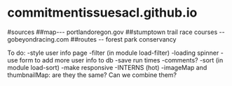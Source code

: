 # commitmentissuesacl.github.io
#sources
##map--- portlandoregon.gov
##stumptown trail race courses -- gobeyondracing.com
##routes -- forest park conservancy


To do:
-style user info page
-filter (in module load-filter)
-loading spinner
-use form to add more user info to db
-save run times
-comments?
-sort (in module load-sort)
-make responsive
-INTERNS (hot)
-imageMap and thumbnailMap: are they the same? Can we combine them?